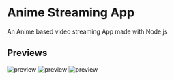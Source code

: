 # Anime Streaming App
An Anime based video streaming App made with Node.js

## Previews
![preview](https://github.com/projectfinalaudio/animestreamingapp/blob/master/preview1.png?raw=true)
![preview](https://github.com/projectfinalaudio/animestreamingapp/blob/master/preview2.png?raw=true)
![preview](https://github.com/projectfinalaudio/animestreamingapp/blob/master/preview3.png?raw=true)
